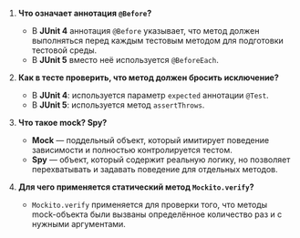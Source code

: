 1. **Что означает аннотация `@Before`?**
   - В **JUnit 4** аннотация `@Before` указывает, что метод должен выполняться перед каждым тестовым методом для подготовки тестовой среды.
   - В **JUnit 5** вместо неё используется `@BeforeEach`.

2. **Как в тесте проверить, что метод должен бросить исключение?**
   - В **JUnit 4**: используется параметр `expected` аннотации `@Test`.
   - В **JUnit 5**: используется метод `assertThrows`.

3. **Что такое mock? Spy?**
   - **Mock** — поддельный объект, который имитирует поведение зависимости и полностью контролируется тестом.
   - **Spy** — объект, который содержит реальную логику, но позволяет перехватывать и задавать поведение для отдельных методов.

4. **Для чего применяется статический метод `Mockito.verify`?**
   - `Mockito.verify` применяется для проверки того, что методы mock-объекта были вызваны определённое количество раз и с нужными аргументами.
